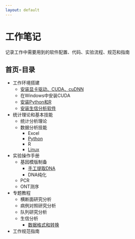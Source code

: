 ```yaml
---
layout: default
---
```


# 工作笔记
记录工作中需要用到的软件配置、代码、实验流程、规范和指南
## 首页-目录
- 工作环境搭建
  - [安装显卡驱动、CUDA、cuDNN](work_env/Ubuntu_install_Nvidia_CUDA.md)
  - 在Windows中安装CUDA
  - [安装Python和R](work_env/Python_R_install.md)
  - [安装生信分析软件](work_env/bioinfo_software.md)
- 统计理论和基本技能
  - 统计分析理论
  - 数据分析技能
    - Excel
    - [Python](basic_data_analysis/Python.md)
    - R
    - [Linux](basic_data_analysis/Linux.md)
- 实验操作手册
  - 基因模版制备
    - [手工提取DNA](lab_protocol/manual_DNA_extraction.md)
    - DNA纯化
  - PCR
  - ONT测序
- 专题教程
  - 横断面研究分析
  - 病例对照研究分析
  - 队列研究分析
  - 生信分析
    - [数据格式和转换](bioinfo_analysis/data_trans.md)
- 工作规范指南
